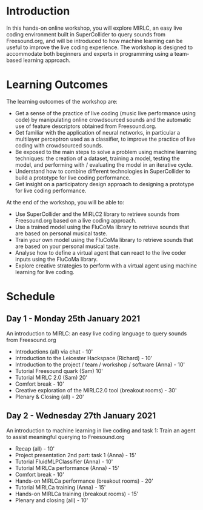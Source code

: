 # Introduction

In this hands-on online workshop, you will explore MIRLC, an easy live coding environment built in SuperCollider to query sounds from Freesound.org, and will be introduced to how machine learning can be useful to improve the live coding experience. The workshop is designed to accommodate both beginners and experts in programming using a team-based learning approach.

# Learning Outcomes

The learning outcomes of the workshop are:

- Get a sense of the practice of live coding (music live performance using code) by manipulating online crowdsourced sounds and the automatic use of feature descriptors obtained from Freesound.org.
- Get familiar with the application of neural networks, in particular a multilayer perceptron used as a classifier, to improve the practice of live coding with crowdsourced sounds.
- Be exposed to the main steps to solve a problem using machine learning techniques: the creation of a dataset, training a model, testing the model, and performing with / evaluating the model in an iterative cycle.
- Understand how to combine different technologies in SuperCollider to build a prototype for live coding performance.
- Get insight on a participatory design approach to designing a prototype for live coding performance.

At the end of the workshop, you will be able to:

- Use SuperCollider and the MIRLC2 library to retrieve sounds from Freesound.org based on a live coding approach.
- Use a trained model using the FluCoMa library to retrieve sounds that are based on personal musical taste.
- Train your own model using the FluCoMa library to retrieve sounds that are based on your personal musical taste.
- Analyse how to define a virtual agent that can react to the live coder inputs using the FluCoMa library.
- Explore creative strategies to perform with a virtual agent using machine learning for live coding.


# Schedule

## Day 1 - Monday 25th January 2021

An introduction to MIRLC: an easy live coding language to query sounds from Freesound.org 

- Introductions (all) via chat - 10'
- Introduction to the Leicester Hackspace (Richard) - 10'
- Introduction to the project / team / workshop / software (Anna) - 10'
- Tutorial Freesound quark (Sam) 10'
- Tutorial MIRLC 2.0 (Sam) 20'
- Comfort break - 10'
- Creative exploration of the MIRLC2.0 tool (breakout rooms) - 30'
- Plenary & Closing (all) - 20'

## Day 2 - Wednesday 27th January 2021

An introduction to machine learning in live coding and task 1: Train an agent to assist meaningful querying to Freesound.org

- Recap (all) - 10'
- Project presentation 2nd part: task 1 (Anna) - 15'
- Tutorial FluidMLPClassifier (Anna) - 10'
- Tutorial MIRLCa performance (Anna) - 15'
- Comfort break - 10'
- Hands-on MIRLCa performance (breakout rooms) - 20'
- Tutorial MIRLCa training (Anna) - 15'
- Hands-on MIRLCa training (breakout rooms) - 15'
- Plenary and closing (all) - 10'


